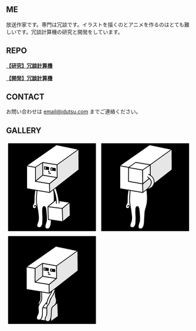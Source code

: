 ## ME

放送作家です。専門は冗談です。イラストを描くのとアニメを作るのはとても難しいです。冗談計算機の研究と開発をしています。

## REPO

[**【研究】冗談計算機**](https://github.com/idutsu/kirikuchikun-diary)

[**【開発】冗談計算機**](https://github.com/idutsu/kirikuchikun-ai)

## CONTACT

お問い合わせは email@idutsu.com までご連絡ください。

## GALLERY

![キリクチくんオープン](images/githubopen.jpg)
![キリクチくんクローズ](images/githubclose.jpg)
![キリクチくん座る](images/githubsit.jpg)
